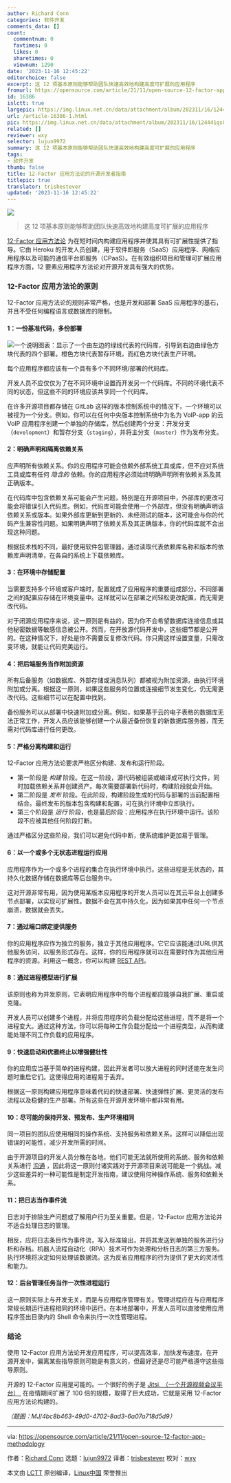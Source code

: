 ```yaml
---
author: Richard Conn
categories: 软件开发
comments_data: []
count:
  commentnum: 0
  favtimes: 0
  likes: 0
  sharetimes: 0
  viewnum: 1290
date: '2023-11-16 12:45:22'
editorchoice: false
excerpt: 这 12 项基本原则能够帮助团队快速高效地构建高度可扩展的应用程序
fromurl: https://opensource.com/article/21/11/open-source-12-factor-app-methodology
id: 16386
islctt: true
largepic: https://img.linux.net.cn/data/attachment/album/202311/16/124441qs8hltth7hurdzos.png
url: /article-16386-1.html
pic: https://img.linux.net.cn/data/attachment/album/202311/16/124441qs8hltth7hurdzos.png.thumb.jpg
related: []
reviewer: wxy
selector: lujun9972
summary: 这 12 项基本原则能够帮助团队快速高效地构建高度可扩展的应用程序
tags:
- 软件开发
thumb: false
title: 12-Factor 应用方法论的开源开发者指南
titlepic: true
translator: trisbestever
updated: '2023-11-16 12:45:22'
---
```


![](https://img.linux.net.cn/data/attachment/album/202311/16/124441qs8hltth7hurdzos.png)



> 
> 这 12 项基本原则能够帮助团队快速高效地构建高度可扩展的应用程序
> 
> 
> 


[12-Factor 应用方法论](https://www.redhat.com/architect/12-factor-app) 为在短时间内构建应用程序并使其具有可扩展性提供了指导。它由 Heroku 的开发人员创建，用于软件即服务（SaaS）应用程序、网络应用程序以及可能的通信平台即服务（CPaaS）。在有效组织项目和管理可扩展应用程序方面，12 要素应用程序方法论对开源开发具有强大的优势。


### 12-Factor 应用方法论的原则


12-Factor 应用方法论的规则非常严格，也是开发和部署 SaaS 应用程序的基石，并且不受任何编程语言或数据库的限制。


#### 1：一份基准代码，多份部署


![一个说明图表：显示了一个由左边的绿线代表的代码库，引导到右边由绿色方块代表的四个部署。橙色方块代表暂存环境，而红色方块代表生产环境。](https://img.linux.net.cn/data/attachment/album/202311/16/124522ucjcej6rleed5k3j.png "Codebase")


每个应用程序都应该有一个具有多个不同环境/部署的代码库。


开发人员不应仅仅为了在不同环境中设置而开发另一个代码库。不同的环境代表不同的状态，但这些不同的环境应该共享同一个代码库。


在许多开源项目都存储在 GitLab 这样的版本控制系统中的情况下，一个环境可以被视为一个分支。例如，你可以在任何中央版本控制系统中为名为 VoIP-app 的云 VoIP 应用程序创建一个单独的存储库，然后创建两个分支：开发分支（`development`）和暂存分支（`staging`），并将主分支（`master`）作为发布分支。


#### 2：明确声明和隔离依赖关系


应声明所有依赖关系。你的应用程序可能会依赖外部系统工具或库，但不应对系统工具或库有任何 *隐含的* 依赖。你的应用程序必须始终明确声明所有依赖关系及其正确版本。


在代码库中包含依赖关系可能会产生问题，特别是在开源项目中，外部库的更改可能会将错误引入代码库。例如，代码库可能会使用一个外部库，但没有明确声明该依赖关系或版本。如果外部库更新到更新的、未经测试的版本，这可能会与你的代码产生兼容性问题。如果明确声明了依赖关系及其正确版本，你的代码库就不会出现这种问题。


根据技术栈的不同，最好使用软件包管理器，通过读取代表依赖库名称和版本的依赖库声明清单，在各自的系统上下载依赖库。


#### 3：在环境中存储配置


当需要支持多个环境或客户端时，配置就成了应用程序的重要组成部分。不同部署之间的配置应存储在环境变量中。这样就可以在部署之间轻松更改配置，而无需更改代码。


对于闭源应用程序来说，这一原则是有益的，因为你不会希望数据库连接信息或其他秘密数据等敏感信息被公开。然而，在开放源代码开发中，这些细节都是公开的。在这种情况下，好处是你不需要反复修改代码。你只需这样设置变量，只需改变环境，就能让代码完美运行。


#### 4：把后端服务当作附加资源


所有后备服务（如数据库、外部存储或消息队列）都被视为附加资源，由执行环境附加或分离。根据这一原则，如果这些服务的位置或连接细节发生变化，仍无需更改代码。这些细节可以在配置中找到。


备份服务可以从部署中快速附加或分离。例如，如果基于云的电子表格的数据库无法正常工作，开发人员应该能够创建一个从最近备份恢复的新数据库服务器，而无需对代码库进行任何更改。


#### 5：严格分离构建和运行


12-Factor 应用方法论要求严格区分构建、发布和运行阶段。


* 第一阶段是 *构建* 阶段。在这一阶段，源代码被组装或编译成可执行文件，同时加载依赖关系并创建资产。每次需要部署新代码时，构建阶段就会开始。
* 第二阶段是 *发布* 阶段。在此阶段，构建阶段生成的代码与部署的当前配置相结合。最终发布的版本包含构建和配置，可在执行环境中立即执行。
* 第三个阶段是 *运行* 阶段，也是最后阶段：应用程序在执行环境中运行。该阶段不应被其他任何阶段打断。


通过严格区分这些阶段，我们可以避免代码中断，使系统维护更加易于管理。


#### 6：以一个或多个无状态进程运行应用


应用程序作为一个或多个进程的集合在执行环境中执行。这些进程是无状态的，其持久化数据存储在数据库等后台服务中。


这对开源非常有用，因为使用某版本应用程序的开发人员可以在其云平台上创建多节点部署，以实现可扩展性。数据不会在其中持久化，因为如果其中任何一个节点崩溃，数据就会丢失。


#### 7：通过端口绑定提供服务


你的应用程序应作为独立的服务，独立于其他应用程序。它它应该能通过URL供其他服务访问，以服务形式存在。这样，你的应用程序就可以在需要时作为其他应用程序的资源。利用这一概念，你可以构建 [REST API](https://opensource.com/article/21/9/ansible-rest-apis)。


#### 8：通过进程模型进行扩展


该原则也称为并发原则，它表明应用程序中的每个进程都应能够自我扩展、重启或克隆。


开发人员可以创建多个进程，并将应用程序的负载分配给这些进程，而不是将一个进程变大。通过这种方法，你可以将每种工作负载分配给一个进程类型，从而构建能处理不同工作负载的应用程序。


#### 9：快速启动和优雅终止以增强健壮性


你的应用应当基于简单的进程构建，因此开发者可以放大进程的同时还能在发生问题时重启它们。这使得应用的进程易于丢弃。


根据这一原则构建应用程序意味着代码的快速部署、快速弹性扩展、更灵活的发布流程以及稳健的生产部署。所有这些在开源开发环境中都非常有用。


#### 10：尽可能的保持开发、预发布、生产环境相同


同一项目的团队应使用相同的操作系统、支持服务和依赖关系。这样可以降低出现错误的可能性，减少开发所需的时间。


由于开源项目的开发人员分散在各地，他们可能无法就所使用的系统、服务和依赖关系进行 [沟通](https://opensource.com/article/21/10/global-communication-open-source) ，因此将这一原则付诸实践对于开源项目来说可能是一个挑战。减少这些差异的一种可能性是制定开发指南，建议使用何种操作系统、服务和依赖关系。


#### 11：把日志当作事件流


日志对于排除生产问题或了解用户行为至关重要。但是，12-Factor 应用方法论并不适合处理日志的管理。


相反，应将日志条目作为事件流，写入标准输出，并将其发送到单独的服务进行分析和存档。机器人流程自动化（RPA）技术可作为处理和分析日志的第三方服务。执行环境将决定如何处理该数据流。这为反省应用程序的行为提供了更大的灵活性和能力。


#### 12：后台管理任务当作一次性进程运行


这一原则实际上与开发无关，而是与应用程序管理有关。管理进程应在与应用程序常规长期运行进程相同的环境中运行。在本地部署中，开发人员可以直接使用应用程序签出目录内的 Shell 命令来执行一次性管理进程。


### 结论


使用 12-Factor 应用方法论开发应用程序，可以提高效率，加快发布速度。在开源开发中，偏离某些指导原则可能是有意义的，但最好还是尽可能严格遵守这些指导原则。


开源的 12-Factor 应用是可能的。一个很好的例子是 [Jitsi](https://jitsi.org/)[, （一个开源视频会议平台）](http://jitsi.org), 在疫情期间扩展了 100 倍的规模，取得了巨大成功，它就是采用 12-Factor 应用方法论构建的。


*（题图：MJ/4bc8b463-49d0-4702-8ad3-6a07a718d5d9）*




---


via: <https://opensource.com/article/21/11/open-source-12-factor-app-methodology>


作者：[Richard Conn](https://opensource.com/users/richardaconn-0) 选题：[lujun9972](https://github.com/lujun9972) 译者：[trisbestever](https://github.com/trisbestever) 校对：[wxy](https://github.com/wxy)


本文由 [LCTT](https://github.com/LCTT/TranslateProject) 原创编译，[Linux中国](https://linux.cn/) 荣誉推出